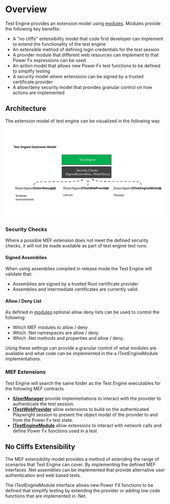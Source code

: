 # Overview

Test Engine provides an extension model using [modules](./modules.md). Modules provide the following key benefits:

- A "no cliffs" extensibility model that code first developer can implement to extend the functionality of the test engine
- An extensible method of defining login credentials for the test session
- A provider module that different web resources can implement to that Power Fx expressions can be used
- An action model that allows new Power Fx test functions to be defined to simplify testing
- A security model where extensions can be signed by a trusted certificate provider
- A allow/deny security model that provides granular control on how actions are implemented

## Architecture

The extension model of test engine can be visualized in the following way

![Overview of Test Engine extension with Security checks for signed assemblies and Allow/Deny and MEF contracts for user authentication, providers and actions](./media/TestEngineOverview.svg)

### Security Checks

Where a possible MEF extension does not meet the defined security checks, it will not be made available as part of test engine test runs.

#### Signed Assemblies

When using assemblies compiled in release mode the Test Engine will validate that:

- Assemblies are signed by a trusted Root certificate provider
- Assemblies and intermediate certificates are currently valid.

#### Allow / Deny List

As defined in [modules](./modules.md) optional allow deny lists can be used to control the following:

- Which MEF modules to allow / deny
- Which .Net namespaces are allow / deny
- Which .Net methods and properties and allow / deny.

Using these settings can provide a granular control of what modules are available and what code can be implemented in the a ITestEngineModule implementations.

### MEF Extensions

Test Engine will search the same folder as the Test Engine executables for the following MEF contracts

- **[IUserManager](..\..\src\Microsoft.PowerApps.TestEngine\Users\IUserManager.cs)** provide implementations to interact with the provider to authenticate the test session.
- **[ITestWebProvider](..\..\src\Microsoft.PowerApps.TestEngine\Providers\ITestWebProvider.cs)** allow extensions to build on the authenticated Playwright session to present the object model of the provider to and from the Power Fx test state.
- **[ITestEngineModule](..\..\src\Microsoft.PowerApps.TestEngine\Modules\ITestEngineModule.cs)** allow extensions to interact with network calls and define Power Fx functions used in a test

## No Cliffs Extensibility

The MEF extensibility model provides a method of extending the range of scenarios that Test Engine can cover. By implementing the defined MEF interfaces .Net assemblies can be implemented that provide alternative user authentication and web based tests.

The ITestEngineModule interface allows new Power FX functions to be defined that simplify testing by extending the provider or adding low code functions that are implemented in .Net.
